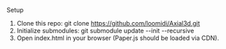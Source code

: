 Setup

1. Clone this repo:
   git clone https://github.com/loomidi/Axial3d.git
2. Initialize submodules:
   git submodule update --init --recursive
3. Open index.html in your browser (Paper.js should be loaded via CDN).
